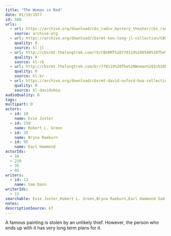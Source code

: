 ```yaml
---
title: "The Woman in Red"
date: 01/19/1977
id: 588
urls: 
  - url: https://archive.org/download/cbs_radio_mystery_theater/cbs_radio_mystery_theater-0551-0600.zip/cbs_radio_mystery_theater-0551-0600%2Fcbsrmt_0588_a_woman_in_red.mp3
    source: archive-org
  - url: https://archive.org/download/cbsrmt-ken-long-jl-collection/CBSRMT - 770119 0588 A Woman In Red_jl.mp3
    quality: 0
    source: kl-jl
  - url: http://cbsrmt.thelongtrek.com/rb/CBSRMT%20770119%200588%20The%20Woman%20in%20Red_wbbm_rb%20slow.mp3
    quality: 0
    source: kl-rb
  - url: http://cbsrmt.thelongtrek.com/br/770119%20The%20Woman%20In%20Red%20-%20WOR.mp3
    quality: 0
    source: kl-br
  - url: https://archive.org/download/cbsrmt-david-oxford-boa-collection/CBSRMT-770119-0588-The-Woman-in-Red-(128-44)_WBBM_RB-{BoA}.mp3
    quality: 0
    source: kl-davidoboa
audioQuality: 0
tags: 
multipart: 0
actors:  
  - id: 10
    name: Evie Juster  
  - id: 210
    name: Robert L. Green  
  - id: 35
    name: Bryna Raeburn  
  - id: 95
    name: Earl Hammond
actorIds:  
  - 10  
  - 210  
  - 35  
  - 95
writers:  
  - id: 13
    name: Sam Dann
writerIds:  
  - 13
searchable: Evie Juster,Robert L. Green,Bryna Raeburn,Earl Hammond Sam Dann
notes: 
descriptionSource: kf
---
```

A famous painting is stolen by an unlikely thief. However, the person who ends up with it has very long term plans for it.